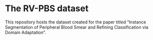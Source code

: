 # The RV-PBS dataset

This repository hosts the dataset created for the paper titled “Instance Segmentation of Peripheral Blood Smear and Refining Classification via Domain Adaptation“.
